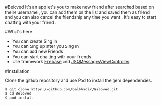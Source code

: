 
#Beloved 
It's an app let's you to make new friend after searched based on theire username , you can add them on the list and saved them as friend and you can also cancel the friendship any time you want . It's easy to start chatting with your friend .

#What's here
  
  * You can create Sing in
  * You can Sing up after you Sing in
  * You can add new Friends
  * You can start chatting with your friends
  * Use framework [Firebase] and [JSQMessagesViewController]


#Installation

Clone the github repository and use Pod to install the gem dependencies.
```
$ git clone https://github.com/belkhadir/Beloved.git
$ cd Beloved
$ pod install 
```


  [Firebase]: <http://firebase.com/>
  [JSQMessagesViewController]: <https://github.com/jessesquires/JSQMessagesViewController>
